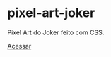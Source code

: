 # pixel-art-joker
 Pixel Art do Joker feito com CSS.

 <a href="https://dayannebugarim.github.io/pixel-art-joker/">Acessar</a>